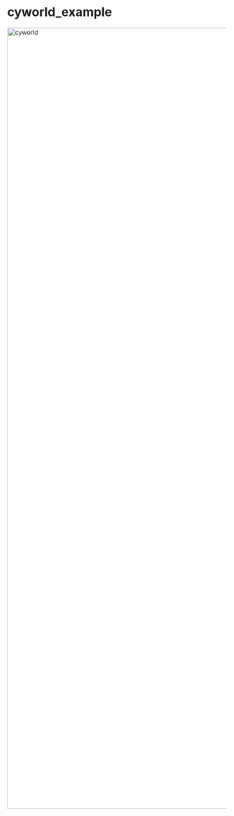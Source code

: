 # cyworld_example

<img width="1792" alt="cyworld" src="https://user-images.githubusercontent.com/72936215/164220643-57b8c9f6-a364-4930-a133-528a570431b1.png">
